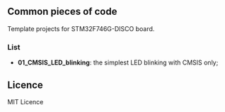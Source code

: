 ## Common pieces of code
Template projects for STM32F746G-DISCO board.

### List
  - **01_CMSIS_LED_blinking**: the simplest LED blinking with CMSIS only;

## Licence
MIT Licence
